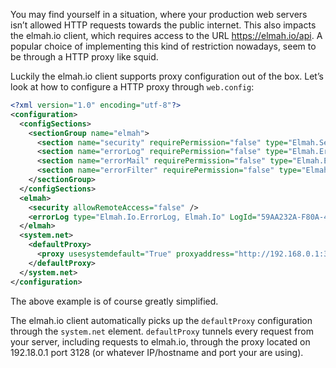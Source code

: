 You may find yourself in a situation, where your production web servers isn’t allowed HTTP requests towards the public internet. This also impacts the elmah.io client, which requires access to the URL https://elmah.io/api. A popular choice of implementing this kind of restriction nowadays, seem to be through a HTTP proxy like squid.Luckily the elmah.io client supports proxy configuration out of the box. Let’s look at how to configure a HTTP proxy through `web.config`:```xml<?xml version="1.0" encoding="utf-8"?><configuration>  <configSections>    <sectionGroup name="elmah">      <section name="security" requirePermission="false" type="Elmah.SecuritySectionHandler, Elmah" />      <section name="errorLog" requirePermission="false" type="Elmah.ErrorLogSectionHandler, Elmah" />      <section name="errorMail" requirePermission="false" type="Elmah.ErrorMailSectionHandler, Elmah" />      <section name="errorFilter" requirePermission="false" type="Elmah.ErrorFilterSectionHandler, Elmah" />    </sectionGroup>  </configSections>  <elmah>    <security allowRemoteAccess="false" />    <errorLog type="Elmah.Io.ErrorLog, Elmah.Io" LogId="59AA232A-F80A-4414-801D-F305D8AE55D7" />  </elmah>  <system.net>    <defaultProxy>      <proxy usesystemdefault="True" proxyaddress="http://192.168.0.1:3128" bypassonlocal="False"/>    </defaultProxy>  </system.net></configuration>```The above example is of course greatly simplified.The elmah.io client automatically picks up the `defaultProxy` configuration through the `system.net` element. `defaultProxy` tunnels every request from your server, including requests to elmah.io, through the proxy located on 192.18.0.1 port 3128 (or whatever IP/hostname and port your are using).